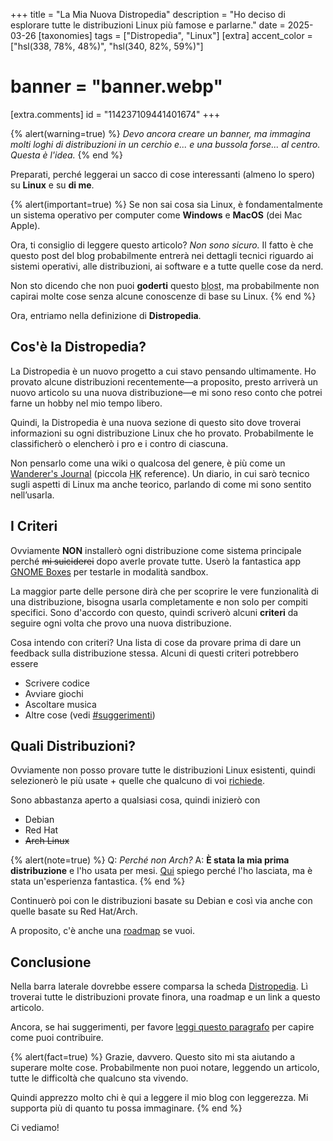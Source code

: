 +++
title = "La Mia Nuova Distropedia"
description = "Ho deciso di esplorare tutte le distribuzioni Linux più famose e parlarne."
date = 2025-03-26
[taxonomies]
tags = ["Distropedia", "Linux"]
[extra]
accent_color = ["hsl(338, 78%, 48%)", "hsl(340, 82%, 59%)"]
# banner = "banner.webp"
[extra.comments]
id = "114237109441401674"
+++

{% alert(warning=true) %}
*Devo ancora creare un banner, ma immagina molti loghi di distribuzioni in un cerchio e... e una bussola forse... al centro. Questa è l'idea.*
{% end %}

Preparati, perché leggerai un sacco di cose interessanti (almeno lo spero) su **Linux** e su **di me**.

{% alert(important=true) %}
Se non sai cosa sia Linux, è fondamentalmente un sistema operativo per computer come **Windows** e **MacOS** (dei Mac Apple).

Ora, ti consiglio di leggere questo articolo? *Non sono sicuro.* Il fatto è che questo post del blog probabilmente entrerà nei dettagli tecnici riguardo ai sistemi operativi, alle distribuzioni, ai software e a tutte quelle cose da nerd.

Non sto dicendo che non puoi **goderti** questo <abbr title="Blog Post (dal Snug Nook)">blost</abbr>, ma probabilmente non capirai molte cose senza alcune conoscenze di base su Linux.
{% end %}

Ora, entriamo nella definizione di **Distropedia**.

## Cos'è la Distropedia?

La Distropedia è un nuovo progetto a cui stavo pensando ultimamente. Ho provato alcune distribuzioni recentemente―a proposito, presto arriverà un nuovo articolo su una nuova distribuzione―e mi sono reso conto che potrei farne un hobby nel mio tempo libero.

Quindi, la Distropedia è una nuova sezione di questo sito dove troverai informazioni su ogni distribuzione Linux che ho provato. Probabilmente le classificherò o elencherò i pro e i contro di ciascuna.

Non pensarlo come una wiki o qualcosa del genere, è più come un [Wanderer's Journal](https://hollowknight.wiki/w/Wanderer%27s_Journal) (piccola <abbr title="Hollow Knight">HK</abbr> reference). Un diario, in cui sarò tecnico sugli aspetti di Linux ma anche teorico, parlando di come mi sono sentito nell’usarla.

## I Criteri

Ovviamente **NON** installerò ogni distribuzione come sistema principale perché ~~mi suiciderei~~ dopo averle provate tutte. Userò la fantastica app [GNOME Boxes](https://apps.gnome.org/Boxes/) per testarle in modalità sandbox.

La maggior parte delle persone dirà che per scoprire le vere funzionalità di una distribuzione, bisogna usarla completamente e non solo per compiti specifici. Sono d'accordo con questo, quindi scriverò alcuni **criteri** da seguire ogni volta che provo una nuova distribuzione.

Cosa intendo con criteri? Una lista di cose da provare prima di dare un feedback sulla distribuzione stessa. Alcuni di questi criteri potrebbero essere

- Scrivere codice
- Avviare giochi
- Ascoltare musica
- Altre cose (vedi [#suggerimenti](@/distropedia/_index.it.md#suggerimenti))

## Quali Distribuzioni?

Ovviamente non posso provare tutte le distribuzioni Linux esistenti, quindi selezionerò le più usate + quelle che qualcuno di voi [richiede](@/distropedia/_index.it.md#suggerimenti).

Sono abbastanza aperto a qualsiasi cosa, quindi inizierò con

- Debian
- Red Hat
- ~~Arch Linux~~

{% alert(note=true) %}
Q: *Perché non Arch?*
A: **È stata la mia prima distribuzione** e l'ho usata per mesi. [Qui](@/blog/2025-02-04-from-arch-to-fedora/index.it.md) spiego perché l'ho lasciata, ma è stata un'esperienza fantastica.
{% end %}

Continuerò poi con le distribuzioni basate su Debian e così via anche con quelle basate su Red Hat/Arch.

A proposito, c'è anche una [roadmap](@/distropedia/roadmap/index.it.md) se vuoi.

## Conclusione

Nella barra laterale dovrebbe essere comparsa la scheda [Distropedia](@/distropedia/_index.it.md). Lì troverai tutte le distribuzioni provate finora, una roadmap e un link a questo articolo.

Ancora, se hai suggerimenti, per favore [leggi questo paragrafo](@/distropedia/_index.it.md#suggerimenti) per capire come puoi contribuire.

{% alert(fact=true) %}
Grazie, davvero. Questo sito mi sta aiutando a superare molte cose. Probabilmente non puoi notare, leggendo un articolo, tutte le difficoltà che qualcuno sta vivendo.

Quindi apprezzo molto chi è qui a leggere il mio blog con leggerezza. Mi supporta più di quanto tu possa immaginare.
{% end %}

Ci vediamo!
